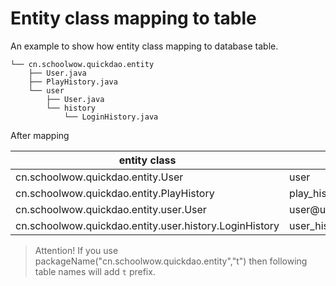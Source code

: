 # Entity class mapping to table

An example to show how entity class mapping to database table.

```
└── cn.schoolwow.quickdao.entity
    ├── User.java
    ├── PlayHistory.java
    └── user
        ├── User.java
        └── history
            └── LoginHistory.java
```

After mapping

|entity class|table name|
|---|---|
|cn.schoolwow.quickdao.entity.User|user|
|cn.schoolwow.quickdao.entity.PlayHistory|play_history|
|cn.schoolwow.quickdao.entity.user.User|user@user|
|cn.schoolwow.quickdao.entity.user.history.LoginHistory|user_history@login_history|

> Attention! If you use packageName("cn.schoolwow.quickdao.entity","t") then following table names will add ``t`` prefix.